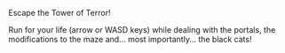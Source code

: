 Escape the Tower of Terror!

Run for your life (arrow or WASD keys) while dealing with the portals, the modifications to the maze and... most importantly... the black cats!